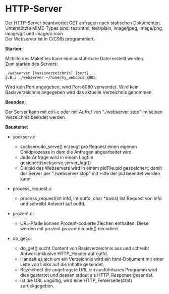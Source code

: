 # HTTP-Server
Der HTTP-Server beantwortet GET anfragen nach statischen Dokumenten. Unterstützte MIME-Types sind: text/html, text/plain, image/jpeg, image/png, image/gif und image/x-icon  
Der Webserver ist in C(C99) programmiert.

**Starten:**

Mithilfe des Makefiles kann eine ausführbare Datei erstellt werden.  
Zum starten des Servers: 

    ./webserver [basisverzeichnis] [port] 
    z.B.: ./webserver ~/home/my_webdocs 8085  
    
Wird kein Port angegeben, wird Port 8080 verwendet. 
Wird kein Basisverzeichnis angegeben wird das aktuelle Verzeichnis genommen.

**Beenden:**

Der Server kann mit ctrl-c oder mit Aufruf von "./webserver stop" im selben Verzeichnis beendet werden.

**Bausteine:** 

* sockserv.c:  
  * sockserv.do_serve() erzeugt pro Request einen eigenen Childprozesse in dem die Anfragen abgearbeitet wird. 
  * Jede Anfrage wird in einem Logfile gesichert(sockserve.server_log())  
  * Die pid des Webservers wird in einem pidFile.pid gespeichert, damit der Server per "./webserver stop" mit Hilfe der pid beendet werden kann.

* process_request.c: 
  * process_request(int infd, int outfd, char *basis) list Request von infd und schreibt Antwort auf outfd.
  
* prozent.c:  
  * URL-Pfade können Prozent-codierte Zeichen enthalten. Diese werden mit prozent.prozentdecode() decodiert.
  
* do_get.c:  
  * do_get() sucht Content von Basisverzeichnis aus und schreibt Antwort inklusive HTTP_Header auf outfd.  
  * Handelt es sich um ein Verzeichnis wird ein html-Dokument mit einer Liste von Links auf die Inhalte gesendet.  
  * Bezeichnet die angefragete URL ein ausführbares Programm wird dies gestartet und dessen stdout als HTTP_Response gesendet.  
  * Ist die URL ungültig, wird eine HTTP_Fehlerseite(404) zurückgegeben.
 
